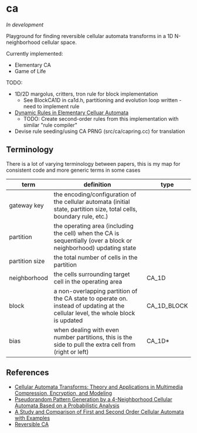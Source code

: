 # ca

*In development*

Playground for finding reversible cellular automata transforms in a 1D N-neighborhood cellular space.

Currently implemented:

* Elementary CA
* Game of Life

TODO:

* 1D/2D margolus, critters, tron rule for block implementation
    - See BlockCA1D in ca1d.h, partitioning and evolution loop written - need to implement rule
* [Dynamic Rules in Elementary Celluar Automata](https://github.com/gojakuch/dynamic-rule-cellular-automata/blob/main/paper_SOECA.pdf)
    - TODO: Create second-order rules from this implementation with similar "rule compiler"
* Devise rule seeding/using CA PRNG (src/ca/capring.cc) for translation

## Terminology

There is a lot of varying terminology between papers, this is my map for consistent code and more generic terms in some cases

| term | definition | type |
| --- | --- | --- |
| gateway key | the encoding/configuration of the cellular automata (initial state, partition size, total cells, boundary rule, etc.) |
| partition | the operating area (including the cell) when the CA is sequentially (over a block or neighborhood) updating state |
| partition size | the total number of cells in the partition  |
| neighborhood | the cells surrounding target cell in the operating area | CA_1D
| block | a non-overlapping partition of the CA state to operate on. instead of updating at the cellular level, the whole block is updated | CA_1D_BLOCK
| bias | when dealing with even number partitions, this is the side to pull the extra cell from (right or left)                        |       CA_1D*                                                          |

## References

* [Cellular Automata Transforms: Theory and Applications in Multimedia Compression, Encryption, and Modeling](https://www.amazon.com/Cellular-Automata-Transforms-Applications-Compression/dp/0792378571)
* [Pseudorandom Pattern Generation by a 4-Neighborhood Cellular Automata Based on a Probabilistic Analysis](http://www.iaeng.org/publication/IMECS2008/IMECS2008_pp1908-1913.pdf)
* [A Study and Comparison of First and Second Order Cellular Automata with Examples](https://ntnuopen.ntnu.no/ntnu-xmlui/bitstream/handle/11250/258721/351877_FULLTEXT01.pdf?sequence=3)
* [Reversible CA](http://www.jcasim.de/main/node10.html)
